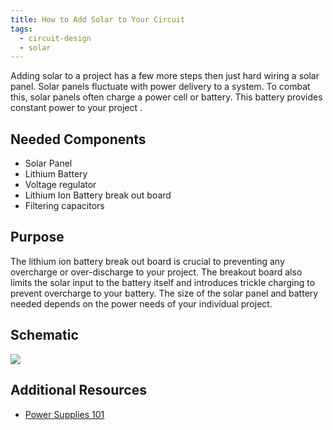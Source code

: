 ```yaml
---
title: How to Add Solar to Your Circuit 
tags: 
  - circuit-design
  - solar
---
```


Adding solar to a project has a few more steps then just hard wiring a solar panel. Solar panels fluctuate with power delivery to a system. To combat this, solar panels often charge a power cell or battery. This battery provides constant power to your project .

## Needed Components 

-   Solar Panel
-   Lithium Battery
-   Voltage regulator
-   Lithium Ion Battery break out board
-   Filtering capacitors

## Purpose

The lithium ion battery break out board is crucial to preventing any overcharge or over-discharge to your project. The breakout board also limits the solar input to the battery itself and introduces trickle charging to prevent overcharge to your battery. The size of the solar panel and battery needed depends on the power needs of your individual project.


## Schematic 

![][1]

## Additional Resources

* [Power Supplies 101](/power-supplies-101/)

  [1]: image1.png
